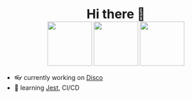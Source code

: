 
<div align="center">
  <h1 style="margin:auto;">Hi there 👋</h1>
 </div>
 
 <div align="center">
      <img 
       height="100"
       src="https://media.giphy.com/media/KegPbvrQghq1y/giphy.gif" />
      <img 
         height="100"
         src="https://media.giphy.com/media/MfSdxfJDocLu0/giphy.gif" />
      <img 
       height="100"
       src="https://media.giphy.com/media/10wlcF5A7AHEbK/giphy.gif" />
 </div>


  - 👓 currently working on [Disco](https://github.com/TropicalSunshine/disco-web)
  - 🦔 learning [Jest](https://jestjs.io/en/), CI/CD


<!--
**TropicalSunshine/TropicalSunshine** is a ✨ _special_ ✨ repository because its `README.md` (this file) appears on your GitHub profile.

Here are some ideas to get you started:

- 🔭 I’m currently working on ...
- 🌱 I’m currently learning ...
- 👯 I’m looking to collaborate on ...
- 🤔 I’m looking for help with ...
- 💬 Ask me about ...
- 📫 How to reach me: ...
- 😄 Pronouns: ...
- ⚡ Fun fact: ...
-->
